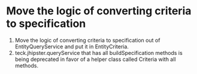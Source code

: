 # Move the logic of converting criteria to specification

1. Move the logic of converting criteria to specification out of EntityQueryService and put it in EntityCriteria.
2. teck.jhipster.queryService that has all buildSpecification methods is being deprecated in favor of a helper class called Criteria with all methods.


